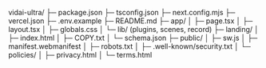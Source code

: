 vidai-ultra/
 ├─ package.json
 ├─ tsconfig.json
 ├─ next.config.mjs
 ├─ vercel.json
 ├─ .env.example
 ├─ README.md
 ├─ app/
 │   ├─ page.tsx
 │   ├─ layout.tsx
 │   ├─ globals.css
 │   └─ lib/ (plugins, scenes, record)
 ├─ landing/
 │   ├─ index.html
 │   ├─ COPY.txt
 │   └─ schema.json
 ├─ public/
 │   ├─ sw.js
 │   ├─ manifest.webmanifest
 │   ├─ robots.txt
 │   ├─ .well-known/security.txt
 │   └─ policies/
 │        ├─ privacy.html
 │        └─ terms.html
